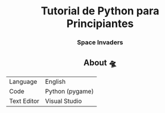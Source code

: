 <div align="center">

# Tutorial de Python para Principiantes
### Space Invaders

## About :flying_saucer:

|               |                  |
| ------------- | ---------------- |
| Language      | English          |
| Code          | Python (pygame)  |
| Text Editor   | Visual Studio    |

</div>
